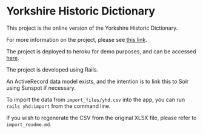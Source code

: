 # Yorkshire Historic Dictionary

This project is the online version of the Yorkshire Historic Dictionary.

For more information on the project, please see [this link](https://www.york.ac.uk/borthwick/projects/yorkshire-dictionary/).

The project is deployed to heroku for demo purposes, and can be accessed [here](https://yhd.herokuapp.com).

The project is developed using Rails.

An ActiveRecord data model exists, and the intention is to link this to Solr using Sunspot if necessary.

To import the data from `import_files/yhd.csv` into the app, you can run `rails yhd:import` from the command line.

If you wish to regenerate the CSV from the original XLSX file, please refer to `import_readme.md`.
